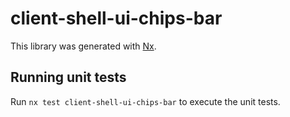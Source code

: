 # client-shell-ui-chips-bar

This library was generated with [Nx](https://nx.dev).

## Running unit tests

Run `nx test client-shell-ui-chips-bar` to execute the unit tests.
